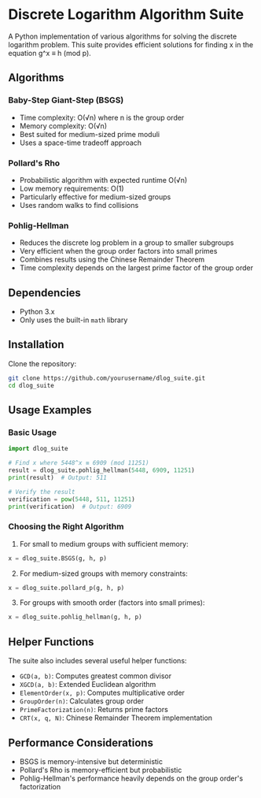 # Discrete Logarithm Algorithm Suite

A Python implementation of various algorithms for solving the discrete logarithm problem. This suite provides efficient solutions for finding x in the equation g^x ≡ h (mod p).

## Algorithms

### Baby-Step Giant-Step (BSGS)
- Time complexity: O(√n) where n is the group order
- Memory complexity: O(√n)
- Best suited for medium-sized prime moduli
- Uses a space-time tradeoff approach

### Pollard's Rho
- Probabilistic algorithm with expected runtime O(√n)
- Low memory requirements: O(1)
- Particularly effective for medium-sized groups
- Uses random walks to find collisions

### Pohlig-Hellman
- Reduces the discrete log problem in a group to smaller subgroups
- Very efficient when the group order factors into small primes
- Combines results using the Chinese Remainder Theorem
- Time complexity depends on the largest prime factor of the group order

## Dependencies
- Python 3.x
- Only uses the built-in `math` library

## Installation
Clone the repository:
```bash
git clone https://github.com/yourusername/dlog_suite.git
cd dlog_suite
```

## Usage Examples

### Basic Usage
```python
import dlog_suite

# Find x where 5448^x ≡ 6909 (mod 11251)
result = dlog_suite.pohlig_hellman(5448, 6909, 11251)
print(result)  # Output: 511

# Verify the result
verification = pow(5448, 511, 11251)
print(verification)  # Output: 6909
```

### Choosing the Right Algorithm

1. For small to medium groups with sufficient memory:
```python
x = dlog_suite.BSGS(g, h, p)
```

2. For medium-sized groups with memory constraints:
```python
x = dlog_suite.pollard_p(g, h, p)
```

3. For groups with smooth order (factors into small primes):
```python
x = dlog_suite.pohlig_hellman(g, h, p)
```

## Helper Functions

The suite also includes several useful helper functions:
- `GCD(a, b)`: Computes greatest common divisor
- `XGCD(a, b)`: Extended Euclidean algorithm
- `ElementOrder(x, p)`: Computes multiplicative order
- `GroupOrder(n)`: Calculates group order
- `PrimeFactorization(n)`: Returns prime factors
- `CRT(x, q, N)`: Chinese Remainder Theorem implementation

## Performance Considerations

- BSGS is memory-intensive but deterministic
- Pollard's Rho is memory-efficient but probabilistic
- Pohlig-Hellman's performance heavily depends on the group order's factorization
